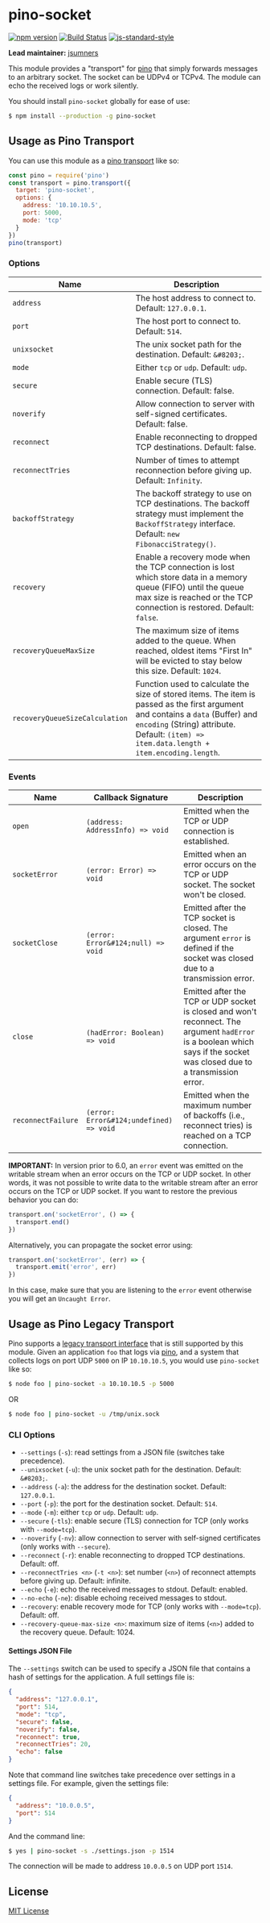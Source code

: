 # pino-socket
[![npm version](https://img.shields.io/npm/v/pino-socket)](https://www.npmjs.com/package/pino-socket)
[![Build Status](https://img.shields.io/github/workflow/status/pinojs/pino-socket/CI)](https://github.com/pinojs/pino-socket/actions)
[![js-standard-style](https://img.shields.io/badge/code%20style-standard-brightgreen.svg?style=flat)](https://standardjs.com/)

**Lead maintainer:** [jsumners](https://github.com/jsumners)

This module provides a "transport" for [pino][pino] that simply forwards
messages to an arbitrary socket. The socket can be UDPv4 or TCPv4. The module
can echo the received logs or work silently.

You should install `pino-socket` globally for ease of use:

```bash
$ npm install --production -g pino-socket
```

[pino]: https://www.npmjs.com/package/pino

## Usage as Pino Transport

You can use this module as a [pino transport](https://getpino.io/#/docs/transports?id=v7-transports) like so:

```js
const pino = require('pino')
const transport = pino.transport({
  target: 'pino-socket',
  options: {
    address: '10.10.10.5',
    port: 5000,
    mode: 'tcp'
  }
})
pino(transport)
```

### Options

| Name                           | Description                                                                                                                                                                                                                   |
|--------------------------------|-------------------------------------------------------------------------------------------------------------------------------------------------------------------------------------------------------------------------------|
| `address`                      | The host address to connect to. Default: `127.0.0.1`.                                                                                                                                                                         |
| `port`                         | The host port to connect to. Default: `514`.                                                                                                                                                                                  |
| `unixsocket`                   | The unix socket path for the destination. Default: `&#8203;`.                                                                                                                                                                 |
| `mode`                         | Either `tcp` or `udp`. Default: `udp`.                                                                                                                                                                                        |
| `secure`                       | Enable secure (TLS) connection. Default: false.                                                                                                                                                                               |
| `noverify`                     | Allow connection to server with self-signed certificates. Default: false.                                                                                                                                                     |
| `reconnect`                    | Enable reconnecting to dropped TCP destinations. Default: false.                                                                                                                                                              |
| `reconnectTries`               | Number of times to attempt reconnection before giving up. Default: `Infinity`.                                                                                                                                                |
| `backoffStrategy`              | The backoff strategy to use on TCP destinations. The backoff strategy must implement the `BackoffStrategy` interface. Default: `new FibonacciStrategy()`.                                                                     |
| `recovery`                     | Enable a recovery mode when the TCP connection is lost which store data in a memory queue (FIFO) until the queue max size is reached or the TCP connection is restored. Default: `false`.                                     |
| `recoveryQueueMaxSize`         | The maximum size of items added to the queue. When reached, oldest items "First In" will be evicted to stay below this size. Default: `1024`.                                                                                 |
| `recoveryQueueSizeCalculation` | Function used to calculate the size of stored items. The item is passed as the first argument and contains a `data` (Buffer) and `encoding` (String) attribute. Default: `(item) => item.data.length + item.encoding.length`. |

### Events

| Name               | Callback Signature                      | Description                                                                                                                                                              |
|--------------------|-----------------------------------------|--------------------------------------------------------------------------------------------------------------------------------------------------------------------------|
| `open`             | `(address: AddressInfo) => void`        | Emitted when the TCP or UDP connection is established.                                                                                                                   |
| `socketError`      | `(error: Error) => void`                | Emitted when an error occurs on the TCP or UDP socket. The socket won't be closed.                                                                                       |
| `socketClose`      | `(error: Error&#124;null) => void`      | Emitted after the TCP socket is closed. The argument `error` is defined if the socket was closed due to a transmission error.                                            |
| `close`            | `(hadError: Boolean) => void`           | Emitted after the TCP or UDP socket is closed and won't reconnect. The argument `hadError` is a boolean which says if the socket was closed due to a transmission error. |
| `reconnectFailure` | `(error: Error&#124;undefined) => void` | Emitted when the maximum number of backoffs (i.e., reconnect tries) is reached on a TCP connection.                                                                      |

**IMPORTANT:** In version prior to 6.0, an `error` event was emitted on the writable stream when an error occurs on the TCP or UDP socket.
In other words, it was not possible to write data to the writable stream after an error occurs on the TCP or UDP socket.
If you want to restore the previous behavior you can do:

```js
transport.on('socketError', () => {
  transport.end()
})
```

Alternatively, you can propagate the socket error using:

```js
transport.on('socketError', (err) => {
  transport.emit('error', err)
})
```

In this case, make sure that you are listening to the `error` event otherwise you will get an `Uncaught Error`.

## Usage as Pino Legacy Transport

Pino supports a [legacy transport interface](https://getpino.io/#/docs/transports?id=legacy-transports)
that is still supported by this module.
Given an application `foo` that logs via [pino][pino], and a system that
collects logs on port UDP `5000` on IP `10.10.10.5`, you would use `pino-socket`
like so:

```bash
$ node foo | pino-socket -a 10.10.10.5 -p 5000
```
OR
```bash
$ node foo | pino-socket -u /tmp/unix.sock
```

### CLI Options

+ `--settings` (`-s`): read settings from a JSON file (switches take precedence).
+ `--unixsocket` (`-u`): the unix socket path for the destination. Default: `&#8203;`.
+ `--address` (`-a`): the address for the destination socket. Default: `127.0.0.1`.
+ `--port` (`-p`): the port for the destination socket. Default: `514`.
+ `--mode` (`-m`): either `tcp` or `udp`. Default: `udp`.
+ `--secure` (`-tls`): enable secure (TLS) connection for TCP (only works with `--mode=tcp`).
+ `--noverify` (`-nv`): allow connection to server with self-signed certificates (only works with `--secure`).
+ `--reconnect` (`-r`): enable reconnecting to dropped TCP destinations. Default: off.
+ `--reconnectTries <n>` (`-t <n>`): set number (`<n>`) of reconnect attempts before giving up. Default: infinite.
+ `--echo` (`-e`): echo the received messages to stdout. Default: enabled.
+ `--no-echo` (`-ne`): disable echoing received messages to stdout.
+ `--recovery`: enable recovery mode for TCP (only works with `--mode=tcp`). Default: off.
+ `--recovery-queue-max-size <n>`: maximum size of items (`<n>`) added to the recovery queue. Default: 1024.

[rsyscee]: http://www.rsyslog.com/doc/mmjsonparse.html

#### Settings JSON File

The `--settings` switch can be used to specify a JSON file that contains
a hash of settings for the application. A full settings file is:

```json
{
  "address": "127.0.0.1",
  "port": 514,
  "mode": "tcp",
  "secure": false,
  "noverify": false,
  "reconnect": true,
  "reconnectTries": 20,
  "echo": false
}
```

Note that command line switches take precedence over settings in a settings
file. For example, given the settings file:

```json
{
  "address": "10.0.0.5",
  "port": 514
}
```

And the command line:

```bash
$ yes | pino-socket -s ./settings.json -p 1514
```

The connection will be made to address `10.0.0.5` on UDP port `1514`.

## License

[MIT License](http://jsumners.mit-license.org/)
